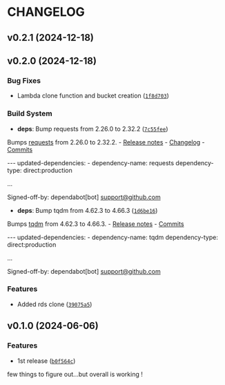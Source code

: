 # CHANGELOG


## v0.2.1 (2024-12-18)


## v0.2.0 (2024-12-18)

### Bug Fixes

- Lambda clone function and bucket creation
  ([`1f8d703`](https://github.com/well-it-wasnt-me/Import-AWS-To-Localstack/commit/1f8d703dffd2995c100c2ae1aa735ca61791060d))

### Build System

- **deps**: Bump requests from 2.26.0 to 2.32.2
  ([`7c55fee`](https://github.com/well-it-wasnt-me/Import-AWS-To-Localstack/commit/7c55fee288219ff896e9b0ec1497ac91657a673b))

Bumps [requests](https://github.com/psf/requests) from 2.26.0 to 2.32.2. - [Release
  notes](https://github.com/psf/requests/releases) -
  [Changelog](https://github.com/psf/requests/blob/main/HISTORY.md) -
  [Commits](https://github.com/psf/requests/compare/v2.26.0...v2.32.2)

--- updated-dependencies: - dependency-name: requests dependency-type: direct:production

...

Signed-off-by: dependabot[bot] <support@github.com>

- **deps**: Bump tqdm from 4.62.3 to 4.66.3
  ([`1d6be16`](https://github.com/well-it-wasnt-me/Import-AWS-To-Localstack/commit/1d6be165ca370cafcb4773137bb5cf0a5e4fe424))

Bumps [tqdm](https://github.com/tqdm/tqdm) from 4.62.3 to 4.66.3. - [Release
  notes](https://github.com/tqdm/tqdm/releases) -
  [Commits](https://github.com/tqdm/tqdm/compare/v4.62.3...v4.66.3)

--- updated-dependencies: - dependency-name: tqdm dependency-type: direct:production

...

Signed-off-by: dependabot[bot] <support@github.com>

### Features

- Added rds clone
  ([`39075a5`](https://github.com/well-it-wasnt-me/Import-AWS-To-Localstack/commit/39075a56a8feaeba7f07539ffd9e55e6b9e3fe90))


## v0.1.0 (2024-06-06)

### Features

- 1st release
  ([`b0f564c`](https://github.com/well-it-wasnt-me/Import-AWS-To-Localstack/commit/b0f564c87dc0aeef41b0e164b9ba24bece0f4995))

few things to figure out...but overall is working !
